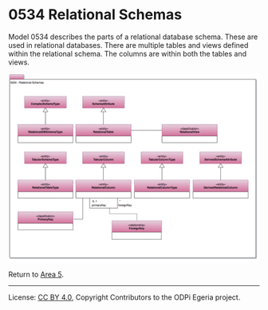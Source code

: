 <!-- SPDX-License-Identifier: CC-BY-4.0 -->
<!-- Copyright Contributors to the ODPi Egeria project. -->

# 0534 Relational Schemas

Model 0534 describes the parts of a relational database schema.
These are used in relational databases.
There are multiple tables and views defined within the relational schema.
The columns are within both the tables and views.

![UML](0534-Relational-Schemas.png)


Return to [Area 5](Area-5-models.md).

----
License: [CC BY 4.0](https://creativecommons.org/licenses/by/4.0/),
Copyright Contributors to the ODPi Egeria project.